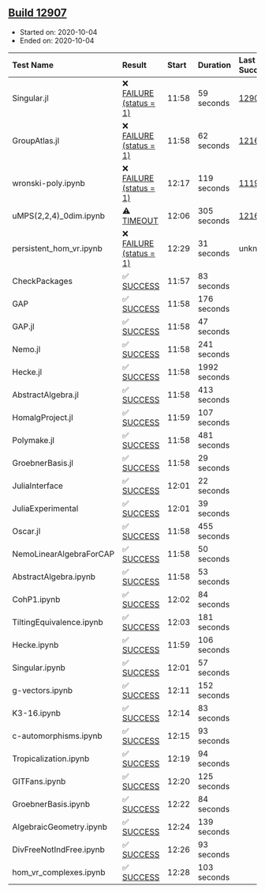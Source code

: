 ## [Build 12907](https://oscarci.mathematik.uni-kl.de/job/oscar/12907/)

* Started on: 2020-10-04
* Ended on: 2020-10-04

| Test Name    | Result | Start | Duration | Last Success | First Failure |
|:-------------|:-------|:------|:---------|:-------------|:--------------|
| Singular.jl | ❌ [FAILURE (status = 1)](https://oscarci.mathematik.uni-kl.de/job/oscar/12907/artifact/logs/build-12907/Singular.jl.log) | 11:58 | 59 seconds | [12906](https://oscarci.mathematik.uni-kl.de/job/oscar/12906/) | [12907](https://oscarci.mathematik.uni-kl.de/job/oscar/12907/) |
| GroupAtlas.jl | ❌ [FAILURE (status = 1)](https://oscarci.mathematik.uni-kl.de/job/oscar/12907/artifact/logs/build-12907/GroupAtlas.jl.log) | 11:58 | 62 seconds | [12167](https://oscarci.mathematik.uni-kl.de/job/oscar/12167/) | [12168](https://oscarci.mathematik.uni-kl.de/job/oscar/12168/) |
| wronski-poly.ipynb | ❌ [FAILURE (status = 1)](https://oscarci.mathematik.uni-kl.de/job/oscar/12907/artifact/logs/build-12907/wronski-poly.ipynb.log) | 12:17 | 119 seconds | [11192](https://oscarci.mathematik.uni-kl.de/job/oscar/11192/) | [11193](https://oscarci.mathematik.uni-kl.de/job/oscar/11193/) |
| uMPS(2,2,4)_0dim.ipynb | ⚠ [TIMEOUT](https://oscarci.mathematik.uni-kl.de/job/oscar/12907/artifact/logs/build-12907/uMPS-2-2-4-_0dim.ipynb.log) | 12:06 | 305 seconds | [12167](https://oscarci.mathematik.uni-kl.de/job/oscar/12167/) | [12168](https://oscarci.mathematik.uni-kl.de/job/oscar/12168/) |
| persistent_hom_vr.ipynb | ❌ [FAILURE (status = 1)](https://oscarci.mathematik.uni-kl.de/job/oscar/12907/artifact/logs/build-12907/persistent_hom_vr.ipynb.log) | 12:29 | 31 seconds | unknown | unknown |
| CheckPackages | ✅ [SUCCESS](https://oscarci.mathematik.uni-kl.de/job/oscar/12907/artifact/logs/build-12907/CheckPackages.log) | 11:57 | 83 seconds |  |  |
| GAP | ✅ [SUCCESS](https://oscarci.mathematik.uni-kl.de/job/oscar/12907/artifact/logs/build-12907/GAP.log) | 11:58 | 176 seconds |  |  |
| GAP.jl | ✅ [SUCCESS](https://oscarci.mathematik.uni-kl.de/job/oscar/12907/artifact/logs/build-12907/GAP.jl.log) | 11:58 | 47 seconds |  |  |
| Nemo.jl | ✅ [SUCCESS](https://oscarci.mathematik.uni-kl.de/job/oscar/12907/artifact/logs/build-12907/Nemo.jl.log) | 11:58 | 241 seconds |  |  |
| Hecke.jl | ✅ [SUCCESS](https://oscarci.mathematik.uni-kl.de/job/oscar/12907/artifact/logs/build-12907/Hecke.jl.log) | 11:58 | 1992 seconds |  |  |
| AbstractAlgebra.jl | ✅ [SUCCESS](https://oscarci.mathematik.uni-kl.de/job/oscar/12907/artifact/logs/build-12907/AbstractAlgebra.jl.log) | 11:58 | 413 seconds |  |  |
| HomalgProject.jl | ✅ [SUCCESS](https://oscarci.mathematik.uni-kl.de/job/oscar/12907/artifact/logs/build-12907/HomalgProject.jl.log) | 11:59 | 107 seconds |  |  |
| Polymake.jl | ✅ [SUCCESS](https://oscarci.mathematik.uni-kl.de/job/oscar/12907/artifact/logs/build-12907/Polymake.jl.log) | 11:58 | 481 seconds |  |  |
| GroebnerBasis.jl | ✅ [SUCCESS](https://oscarci.mathematik.uni-kl.de/job/oscar/12907/artifact/logs/build-12907/GroebnerBasis.jl.log) | 11:58 | 29 seconds |  |  |
| JuliaInterface | ✅ [SUCCESS](https://oscarci.mathematik.uni-kl.de/job/oscar/12907/artifact/logs/build-12907/JuliaInterface.log) | 12:01 | 22 seconds |  |  |
| JuliaExperimental | ✅ [SUCCESS](https://oscarci.mathematik.uni-kl.de/job/oscar/12907/artifact/logs/build-12907/JuliaExperimental.log) | 12:01 | 39 seconds |  |  |
| Oscar.jl | ✅ [SUCCESS](https://oscarci.mathematik.uni-kl.de/job/oscar/12907/artifact/logs/build-12907/Oscar.jl.log) | 11:58 | 455 seconds |  |  |
| NemoLinearAlgebraForCAP | ✅ [SUCCESS](https://oscarci.mathematik.uni-kl.de/job/oscar/12907/artifact/logs/build-12907/NemoLinearAlgebraForCAP.log) | 11:58 | 50 seconds |  |  |
| AbstractAlgebra.ipynb | ✅ [SUCCESS](https://oscarci.mathematik.uni-kl.de/job/oscar/12907/artifact/logs/build-12907/AbstractAlgebra.ipynb.log) | 11:58 | 53 seconds |  |  |
| CohP1.ipynb | ✅ [SUCCESS](https://oscarci.mathematik.uni-kl.de/job/oscar/12907/artifact/logs/build-12907/CohP1.ipynb.log) | 12:02 | 84 seconds |  |  |
| TiltingEquivalence.ipynb | ✅ [SUCCESS](https://oscarci.mathematik.uni-kl.de/job/oscar/12907/artifact/logs/build-12907/TiltingEquivalence.ipynb.log) | 12:03 | 181 seconds |  |  |
| Hecke.ipynb | ✅ [SUCCESS](https://oscarci.mathematik.uni-kl.de/job/oscar/12907/artifact/logs/build-12907/Hecke.ipynb.log) | 11:59 | 106 seconds |  |  |
| Singular.ipynb | ✅ [SUCCESS](https://oscarci.mathematik.uni-kl.de/job/oscar/12907/artifact/logs/build-12907/Singular.ipynb.log) | 12:01 | 57 seconds |  |  |
| g-vectors.ipynb | ✅ [SUCCESS](https://oscarci.mathematik.uni-kl.de/job/oscar/12907/artifact/logs/build-12907/g-vectors.ipynb.log) | 12:11 | 152 seconds |  |  |
| K3-16.ipynb | ✅ [SUCCESS](https://oscarci.mathematik.uni-kl.de/job/oscar/12907/artifact/logs/build-12907/K3-16.ipynb.log) | 12:14 | 83 seconds |  |  |
| c-automorphisms.ipynb | ✅ [SUCCESS](https://oscarci.mathematik.uni-kl.de/job/oscar/12907/artifact/logs/build-12907/c-automorphisms.ipynb.log) | 12:15 | 93 seconds |  |  |
| Tropicalization.ipynb | ✅ [SUCCESS](https://oscarci.mathematik.uni-kl.de/job/oscar/12907/artifact/logs/build-12907/Tropicalization.ipynb.log) | 12:19 | 94 seconds |  |  |
| GITFans.ipynb | ✅ [SUCCESS](https://oscarci.mathematik.uni-kl.de/job/oscar/12907/artifact/logs/build-12907/GITFans.ipynb.log) | 12:20 | 125 seconds |  |  |
| GroebnerBasis.ipynb | ✅ [SUCCESS](https://oscarci.mathematik.uni-kl.de/job/oscar/12907/artifact/logs/build-12907/GroebnerBasis.ipynb.log) | 12:22 | 84 seconds |  |  |
| AlgebraicGeometry.ipynb | ✅ [SUCCESS](https://oscarci.mathematik.uni-kl.de/job/oscar/12907/artifact/logs/build-12907/AlgebraicGeometry.ipynb.log) | 12:24 | 139 seconds |  |  |
| DivFreeNotIndFree.ipynb | ✅ [SUCCESS](https://oscarci.mathematik.uni-kl.de/job/oscar/12907/artifact/logs/build-12907/DivFreeNotIndFree.ipynb.log) | 12:26 | 93 seconds |  |  |
| hom_vr_complexes.ipynb | ✅ [SUCCESS](https://oscarci.mathematik.uni-kl.de/job/oscar/12907/artifact/logs/build-12907/hom_vr_complexes.ipynb.log) | 12:28 | 103 seconds |  |  |
